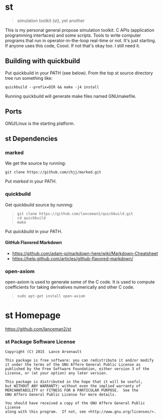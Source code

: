 st
==


> simulation toolkit (st), yet another

This is my personal general propose simulation toolkit.  C APIs
(application programming interfaces) and some scripts.  Tools to write
computer programs that run in operator-in-the-loop real-time or not.  It's
just starting.  If anyone uses this code, Coool.  If not that's okay too.
I still need it.



## Building with quickbuild

Put quickbuild in your PATH (see below).
From the top st source directory tree run something like:

```quickbuild --prefix=DIR && make -j4 install```

Running quickbuild will generate make files named GNUmakefile.



Ports
-----

GNU/Linux is the starting platform.



st Dependencies
----------------

### marked

We get the source by running:

```git clone https://github.com/chjj/marked.git```

Put *marked* in your PATH.


### quickbuild

Get quickbuild source by running:

  >```
  >git clone https://github.com/lanceman2/quickbuild.git
  >cd quickbuild
  >make
  >```

Put *quickbuild* in your PATH.



#### GitHub Flavored Markdown

+ https://github.com/adam-p/markdown-here/wiki/Markdown-Cheatsheet
+ https://help.github.com/articles/github-flavored-markdown/

### open-axiom

open-axiom is used to generate some of the C code.
It is used to compute coefficients for taking derivatives
numerically and other C code.

  >```sudo apt-get install open-axiom```



# st Homepage

https://github.com/lanceman2/st


### st Package Software License

    Copyright (C) 2015  Lance Arsenault

    This package is free software: you can redistribute it and/or modify
    it under the terms of the GNU Affero General Public License as
    published by the Free Software Foundation, either version 3 of the
    License, or (at your option) any later version.

    This package is distributed in the hope that it will be useful,
    but WITHOUT ANY WARRANTY; without even the implied warranty of
    MERCHANTABILITY or FITNESS FOR A PARTICULAR PURPOSE.  See the
    GNU Affero General Public License for more details.

    You should have received a copy of the GNU Affero General Public License
    along with this program.  If not, see <http://www.gnu.org/licenses/>.
